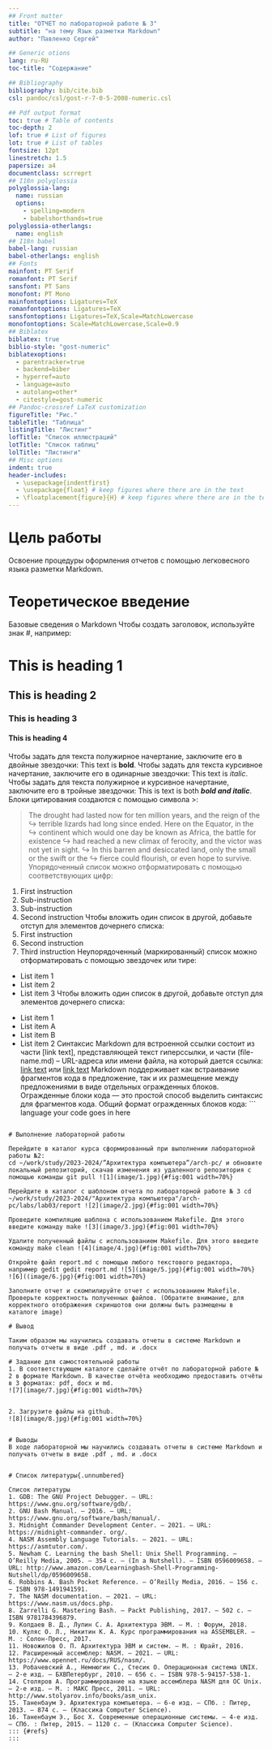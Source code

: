 ```yaml
---
## Front matter
title: "ОТЧЕТ по лабораторной работе № 3"
subtitle: "на тему Язык разметки Markdown"
author: "Павленко Сергей"

## Generic otions
lang: ru-RU
toc-title: "Содержание"

## Bibliography
bibliography: bib/cite.bib
csl: pandoc/csl/gost-r-7-0-5-2008-numeric.csl

## Pdf output format
toc: true # Table of contents
toc-depth: 2
lof: true # List of figures
lot: true # List of tables
fontsize: 12pt
linestretch: 1.5
papersize: a4
documentclass: scrreprt
## I18n polyglossia
polyglossia-lang:
  name: russian
  options:
	- spelling=modern
	- babelshorthands=true
polyglossia-otherlangs:
  name: english
## I18n babel
babel-lang: russian
babel-otherlangs: english
## Fonts
mainfont: PT Serif
romanfont: PT Serif
sansfont: PT Sans
monofont: PT Mono
mainfontoptions: Ligatures=TeX
romanfontoptions: Ligatures=TeX
sansfontoptions: Ligatures=TeX,Scale=MatchLowercase
monofontoptions: Scale=MatchLowercase,Scale=0.9
## Biblatex
biblatex: true
biblio-style: "gost-numeric"
biblatexoptions:
  - parentracker=true
  - backend=biber
  - hyperref=auto
  - language=auto
  - autolang=other*
  - citestyle=gost-numeric
## Pandoc-crossref LaTeX customization
figureTitle: "Рис."
tableTitle: "Таблица"
listingTitle: "Листинг"
lofTitle: "Список иллюстраций"
lotTitle: "Список таблиц"
lolTitle: "Листинги"
## Misc options
indent: true
header-includes:
  - \usepackage{indentfirst}
  - \usepackage{float} # keep figures where there are in the text
  - \floatplacement{figure}{H} # keep figures where there are in the text
---
```


# Цель работы

Освоение процедуры оформления отчетов с помощью легковесного языка разметки Markdown.

# Теоретическое введение

Базовые сведения о Markdown 
Чтобы создать заголовок, используйте знак #, например: 
# This is heading 1 
## This is heading 2 
### This is heading 3 
#### This is heading 4 
Чтобы задать для текста полужирное начертание, заключите его в двойные звездочки: 
This text is **bold**. 
Чтобы задать для текста курсивное начертание, заключите его в одинарные звездочки: 
This text is *italic*. 
Чтобы задать для текста полужирное и курсивное начертание, заключите его в тройные звездочки: 
This is text is both ***bold and italic***. 
Блоки цитирования создаются с помощью символа >: 
> The drought had lasted now for ten million years, and the reign of the 
↪ terrible lizards had long since ended. Here on the Equator, in the 
↪ continent which would one day be known as Africa, the battle for existence 
↪ had reached a new climax of ferocity, and the victor was not yet in sight. 
↪ In this barren and desiccated land, only the small or the swift or the 
↪ fierce could flourish, or even hope to survive. 
Упорядоченный список можно отформатировать с помощью соответствующих цифр: 
1. First instruction 
1. Sub-instruction 
1. Sub-instruction 
1. Second instruction 
Чтобы вложить один список в другой, добавьте отступ для элементов дочернего списка: 
1. First instruction 
1. Second instruction 
1. Third instruction 
Неупорядоченный (маркированный) список можно отформатировать с помощью звездочек или тире: 
* List item 1 
* List item 2 
* List item 3 
Чтобы вложить один список в другой, добавьте отступ для элементов дочернего списка:
- List item 1 
- List item A 
- List item B 
- List item 2 
Синтаксис Markdown для встроенной ссылки состоит из части [link text], представляющей текст гиперссылки, и части (file-name.md) – URL-адреса или имени файла, на который дается ссылка: 
[link text](file-name.md) 
или 
[link text](http://example.com/ "Необязательная подсказка") 
Markdown поддерживает как встраивание фрагментов кода в предложение, так и их размещение между предложениями в виде отдельных огражденных блоков. Огражденные блоки кода — это простой способ выделить синтаксис для фрагментов кода. Общий формат огражденных блоков кода: ``` language 
your code goes in here
 ```
 
# Выполнение лабораторной работы

Перейдите в каталог курса сформированный при выполнении лабораторной работы №2:
cd ~/work/study/2023-2024/”Архитектура компьютера”/arch-pc/ и обновите локальный репозиторий, скачав изменения из удаленного репозитория с помощью команды git pull ![1](image/1.jpg){#fig:001 width=70%}

Перейдите в каталог с шаблоном отчета по лабораторной работе № 3 cd ~/work/study/2023-2024/"Архитектура компьютера"/arch-pc/labs/lab03/report ![2](image/2.jpg){#fig:001 width=70%}

Проведите компиляцию шаблона с использованием Makefile. Для этого введите команду make ![3](image/3.jpg){#fig:001 width=70%}

Удалите полученный файлы с использованием Makefile. Для этого введите команду make clean ![4](image/4.jpg){#fig:001 width=70%}

Откройте файл report.md c помощью любого текстового редактора, например gedit gedit report.md ![5](image/5.jpg){#fig:001 width=70%} 
![6]((image/6.jpg){#fig:001 width=70%} 

Заполните отчет и скомпилируйте отчет с использованием Makefile. Проверьте корректность полученных файлов. (Обратите внимание, для корректного отображения скриншотов они должны быть размещены в каталоге image) 

# Вывод

Таким образом мы научились создавать отчеты в системе Markdown и получать отчеты в виде .pdf , md. и .docx

# Задание для самостоятельной работы 
1. В соответствующем каталоге сделайте отчёт по лабораторной работе № 2 в формате Markdown. В качестве отчёта необходимо предоставить отчёты в 3 форматах: pdf, docx и md. 
![7](image/7.jpg){#fig:001 width=70%} 


2. Загрузите файлы на github.
![8](image/8.jpg){#fig:001 width=70%} 


# Выводы
В ходе лабораторной мы научились создавать отчеты в системе Markdown и получать отчеты в виде .pdf , md. и .docx


# Список литературы{.unnumbered}

Список литературы 
1. GDB: The GNU Project Debugger. — URL: https://www.gnu.org/software/gdb/. 
2. GNU Bash Manual. — 2016. — URL: https://www.gnu.org/software/bash/manual/. 
3. Midnight Commander Development Center. — 2021. — URL: https://midnight-commander. org/. 
4. NASM Assembly Language Tutorials. — 2021. — URL: https://asmtutor.com/. 
5. Newham C. Learning the bash Shell: Unix Shell Programming. — O’Reilly Media, 2005. — 354 с. — (In a Nutshell). — ISBN 0596009658. — URL: http://www.amazon.com/Learningbash-Shell-Programming-Nutshell/dp/0596009658. 
6. Robbins A. Bash Pocket Reference. — O’Reilly Media, 2016. — 156 с. — ISBN 978-1491941591. 
7. The NASM documentation. — 2021. — URL: https://www.nasm.us/docs.php. 
8. Zarrelli G. Mastering Bash. — Packt Publishing, 2017. — 502 с. — ISBN 9781784396879. 
9. Колдаев В. Д., Лупин С. А. Архитектура ЭВМ. — М. : Форум, 2018. 
10. Куляс О. Л., Никитин К. А. Курс программирования на ASSEMBLER. — М. : Солон-Пресс, 2017. 
11. Новожилов О. П. Архитектура ЭВМ и систем. — М. : Юрайт, 2016. 
12. Расширенный ассемблер: NASM. — 2021. — URL: https://www.opennet.ru/docs/RUS/nasm/. 
13. Робачевский А., Немнюгин С., Стесик О. Операционная система UNIX. — 2-е изд. — БХВПетербург, 2010. — 656 с. — ISBN 978-5-94157-538-1. 
14. Столяров А. Программирование на языке ассемблера NASM для ОС Unix. — 2-е изд. — М. : МАКС Пресс, 2011. — URL: http://www.stolyarov.info/books/asm_unix. 
15. Таненбаум Э. Архитектура компьютера. — 6-е изд. — СПб. : Питер, 2013. — 874 с. — (Классика Computer Science). 
16. Таненбаум Э., Бос Х. Современные операционные системы. — 4-е изд. — СПб. : Питер, 2015. — 1120 с. — (Классика Computer Science).
::: {#refs}
:::
